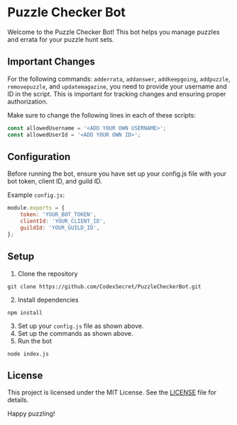# Puzzle Checker Bot

Welcome to the Puzzle Checker Bot! This bot helps you manage puzzles and errata for your puzzle hunt sets. 

## Important Changes

For the following commands: `adderrata`, `addanswer`, `addkeepgoing`, `addpuzzle`, `removepuzzle`, and `updatemagazine`, you need to provide your username and ID in the script. This is important for tracking changes and ensuring proper authorization.

Make sure to change the following lines in each of these scripts:

```javascript
const allowedUsername = '<ADD YOUR OWN USERNAME>';
const allowedUserId = '<ADD YOUR OWN ID>';
```

## Configuration

Before running the bot, ensure you have set up your config.js file with your bot token, client ID, and guild ID.

Example `config.js`:

```javascript
module.exports = {
    token: 'YOUR_BOT_TOKEN',
    clientId: 'YOUR_CLIENT_ID',
    guildId: 'YOUR_GUILD_ID',
};
```

## Setup
1. Clone the repository
```
git clone https://github.com/CodexSecret/PuzzleCheckerBot.git
```

2. Install dependencies
```
npm install
```

3. Set up your `config.js` file as shown above.
4. Set up the commands as shown above.
5. Run the bot
```
node index.js
```

## License
This project is licensed under the MIT License. See the [LICENSE](LICENSE.md) file for details.

Happy puzzling!
